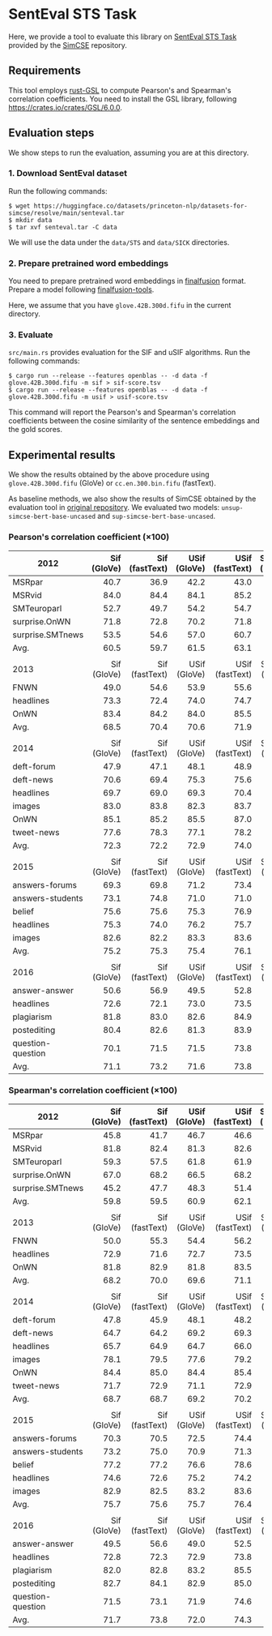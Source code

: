 # SentEval STS Task

Here, we provide a tool to evaluate this library on [SentEval STS Task](https://github.com/princeton-nlp/SimCSE/tree/main/SentEval) provided by the [SimCSE](https://github.com/princeton-nlp/SimCSE) repository.

## Requirements

This tool employs [rust-GSL](https://github.com/GuillaumeGomez/rust-GSL)
to compute Pearson's and Spearman's correlation coefficients.
You need to install the GSL library, following https://crates.io/crates/GSL/6.0.0.

## Evaluation steps

We show steps to run the evaluation, assuming you are at this directory.

### 1. Download SentEval dataset

Run the following commands:

```shell
$ wget https://huggingface.co/datasets/princeton-nlp/datasets-for-simcse/resolve/main/senteval.tar
$ mkdir data
$ tar xvf senteval.tar -C data
```

We will use the data under the `data/STS` and `data/SICK` directories.

### 2. Prepare pretrained word embeddings

You need to prepare pretrained word embeddings in [finalfusion](https://docs.rs/finalfusion/) format.
Prepare a model following [finalfusion-tools](../../finalfusion-tools).

Here, we assume that you have `glove.42B.300d.fifu` in the current directory.

### 3. Evaluate

`src/main.rs` provides evaluation for the SIF and uSIF algorithms.
Run the following commands:

```shell
$ cargo run --release --features openblas -- -d data -f glove.42B.300d.fifu -m sif > sif-score.tsv
$ cargo run --release --features openblas -- -d data -f glove.42B.300d.fifu -m usif > usif-score.tsv
```

This command will report the Pearson's and Spearman's correlation coefficients between the cosine similarity of the sentence embeddings and the gold scores.

## Experimental results

We show the results obtained by the above procedure using `glove.42B.300d.fifu` (GloVe) or `cc.en.300.bin.fifu` (fastText).

As baseline methods, we also show the results of SimCSE obtained by the evaluation tool in [original repository](https://github.com/princeton-nlp/SimCSE).
We evaluated two models: `unsup-simcse-bert-base-uncased` and `sup-simcse-bert-base-uncased`.

### Pearson's correlation coefficient ($\times 100$)

| 2012              | Sif<br>(GloVe) | Sif<br>(fastText) | USif<br>(GloVe) | USif<br>(fastText) | SimCSE<br>(unsup) | SimCSE<br>(sup) |
| ----------------- | -------------: | ----------------: | --------------: | -----------------: | ----------------: | --------------: |
| MSRpar            |           40.7 |              36.9 |            42.2 |               43.0 |              63.1 |            62.0 |
| MSRvid            |           84.0 |              84.4 |            84.1 |               85.2 |              85.7 |            92.6 |
| SMTeuroparl       |           52.7 |              49.7 |            54.2 |               54.7 |              52.6 |            49.9 |
| surprise.OnWN     |           71.8 |              72.8 |            70.2 |               71.8 |              73.7 |            76.6 |
| surprise.SMTnews  |           53.5 |              54.6 |            57.0 |               60.7 |              65.5 |            72.9 |
| Avg.              |           60.5 |              59.7 |            61.5 |               63.1 |              68.1 |            70.8 |
|                   |                |                   |                 |                    |                   |                 |
| 2013              | Sif<br>(GloVe) | Sif<br>(fastText) | USif<br>(GloVe) | USif<br>(fastText) | SimCSE<br>(unsup) | SimCSE<br>(sup) |
| FNWN              |           49.0 |              54.6 |            53.9 |               55.6 |              62.2 |            62.9 |
| headlines         |           73.3 |              72.4 |            74.0 |               74.7 |              78.5 |            80.1 |
| OnWN              |           83.4 |              84.2 |            84.0 |               85.5 |              86.5 |            87.7 |
| Avg.              |           68.5 |              70.4 |            70.6 |               71.9 |              75.7 |            76.9 |
|                   |                |                   |                 |                    |                   |                 |
| 2014              | Sif<br>(GloVe) | Sif<br>(fastText) | USif<br>(GloVe) | USif<br>(fastText) | SimCSE<br>(unsup) | SimCSE<br>(sup) |
| deft-forum        |           47.9 |              47.1 |            48.1 |               48.9 |              59.2 |            64.8 |
| deft-news         |           70.6 |              69.4 |            75.3 |               75.6 |              78.8 |            82.4 |
| headlines         |           69.7 |              69.0 |            69.3 |               70.4 |              76.9 |            79.3 |
| images            |           83.0 |              83.8 |            82.3 |               83.7 |              81.5 |            89.4 |
| OnWN              |           85.1 |              85.2 |            85.5 |               87.0 |              87.9 |            89.5 |
| tweet-news        |           77.6 |              78.3 |            77.1 |               78.2 |              79.6 |            83.6 |
| Avg.              |           72.3 |              72.2 |            72.9 |               74.0 |              77.3 |            81.5 |
|                   |                |                   |                 |                    |                   |                 |
| 2015              | Sif<br>(GloVe) | Sif<br>(fastText) | USif<br>(GloVe) | USif<br>(fastText) | SimCSE<br>(unsup) | SimCSE<br>(sup) |
| answers-forums    |           69.3 |              69.8 |            71.2 |               73.4 |              77.2 |            74.5 |
| answers-students  |           73.1 |              74.8 |            71.0 |               71.0 |              73.2 |            74.4 |
| belief            |           75.6 |              75.6 |            75.3 |               76.9 |              81.5 |            85.2 |
| headlines         |           75.3 |              74.0 |            76.2 |               75.7 |              81.4 |            82.1 |
| images            |           82.6 |              82.2 |            83.3 |               83.6 |              84.7 |            92.7 |
| Avg.              |           75.2 |              75.3 |            75.4 |               76.1 |              79.6 |            81.8 |
|                   |                |                   |                 |                    |                   |                 |
| 2016              | Sif<br>(GloVe) | Sif<br>(fastText) | USif<br>(GloVe) | USif<br>(fastText) | SimCSE<br>(unsup) | SimCSE<br>(sup) |
| answer-answer     |           50.6 |              56.9 |            49.5 |               52.8 |              68.3 |            76.3 |
| headlines         |           72.6 |              72.1 |            73.0 |               73.5 |              80.1 |            79.5 |
| plagiarism        |           81.8 |              83.0 |            82.6 |               84.9 |              84.8 |            84.3 |
| postediting       |           80.4 |              82.6 |            81.3 |               83.9 |              84.9 |            84.5 |
| question-question |           70.1 |              71.5 |            71.5 |               73.8 |              70.4 |            72.9 |
| Avg.              |           71.1 |              73.2 |            71.6 |               73.8 |              77.7 |            79.5 |

### Spearman's correlation coefficient ($\times 100$)

| 2012              | Sif<br>(GloVe) | Sif<br>(fastText) | USif<br>(GloVe) | USif<br>(fastText) | SimCSE<br>(unsup) | SimCSE<br>(sup) |
| ----------------- | -------------: | ----------------: | --------------: | -----------------: | ----------------: | --------------: |
| MSRpar            |           45.8 |              41.7 |            46.7 |               46.6 |              64.3 |            62.5 |
| MSRvid            |           81.8 |              82.4 |            81.3 |               82.6 |              85.1 |            92.9 |
| SMTeuroparl       |           59.3 |              57.5 |            61.8 |               61.9 |              61.5 |            58.8 |
| surprise.OnWN     |           67.0 |              68.2 |            66.5 |               68.2 |              69.8 |            69.9 |
| surprise.SMTnews  |           45.2 |              47.7 |            48.3 |               51.4 |              58.1 |            61.0 |
| Avg.              |           59.8 |              59.5 |            60.9 |               62.1 |              67.8 |            69.0 |
|                   |                |                   |                 |                    |                   |                 |
| 2013              | Sif<br>(GloVe) | Sif<br>(fastText) | USif<br>(GloVe) | USif<br>(fastText) | SimCSE<br>(unsup) | SimCSE<br>(sup) |
| FNWN              |           50.0 |              55.3 |            54.4 |               56.2 |              64.1 |            63.8 |
| headlines         |           72.9 |              71.6 |            72.7 |               73.5 |              79.0 |            82.3 |
| OnWN              |           81.8 |              82.9 |            81.8 |               83.5 |              83.8 |            86.4 |
| Avg.              |           68.2 |              70.0 |            69.6 |               71.1 |              75.6 |            77.5 |
|                   |                |                   |                 |                    |                   |                 |
| 2014              | Sif<br>(GloVe) | Sif<br>(fastText) | USif<br>(GloVe) | USif<br>(fastText) | SimCSE<br>(unsup) | SimCSE<br>(sup) |
| deft-forum        |           47.8 |              45.9 |            48.1 |               48.2 |              57.6 |            64.4 |
| deft-news         |           64.7 |              64.2 |            69.2 |               69.3 |              75.2 |            81.0 |
| headlines         |           65.7 |              64.9 |            64.7 |               66.0 |              75.9 |            79.1 |
| images            |           78.1 |              79.5 |            77.6 |               79.2 |              77.8 |            86.6 |
| OnWN              |           84.4 |              85.0 |            84.4 |               85.4 |              85.1 |            87.5 |
| tweet-news        |           71.7 |              72.9 |            71.1 |               72.9 |              72.3 |            76.8 |
| Avg.              |           68.7 |              68.7 |            69.2 |               70.2 |              74.0 |            79.2 |
|                   |                |                   |                 |                    |                   |                 |
| 2015              | Sif<br>(GloVe) | Sif<br>(fastText) | USif<br>(GloVe) | USif<br>(fastText) | SimCSE<br>(unsup) | SimCSE<br>(sup) |
| answers-forums    |           70.3 |              70.5 |            72.5 |               74.4 |              77.7 |            74.6 |
| answers-students  |           73.2 |              75.0 |            70.9 |               71.3 |              73.5 |            75.1 |
| belief            |           77.2 |              77.2 |            76.6 |               78.6 |              83.3 |            87.2 |
| headlines         |           74.6 |              72.6 |            75.2 |               74.2 |              82.0 |            85.4 |
| images            |           82.9 |              82.5 |            83.2 |               83.6 |              86.2 |            93.7 |
| Avg.              |           75.7 |              75.6 |            75.7 |               76.4 |              80.5 |            83.2 |
|                   |                |                   |                 |                    |                   |                 |
| 2016              | Sif<br>(GloVe) | Sif<br>(fastText) | USif<br>(GloVe) | USif<br>(fastText) | SimCSE<br>(unsup) | SimCSE<br>(sup) |
| answer-answer     |           49.5 |              56.6 |            49.0 |               52.5 |              68.1 |            76.5 |
| headlines         |           72.8 |              72.3 |            72.9 |               73.8 |              81.8 |            83.5 |
| plagiarism        |           82.0 |              82.8 |            83.2 |               85.5 |              85.8 |            86.5 |
| postediting       |           82.7 |              84.1 |            82.9 |               85.0 |              86.2 |            88.6 |
| question-question |           71.5 |              73.1 |            71.9 |               74.6 |              70.1 |            73.5 |
| Avg.              |           71.7 |              73.8 |            72.0 |               74.3 |              78.4 |            81.7 |
